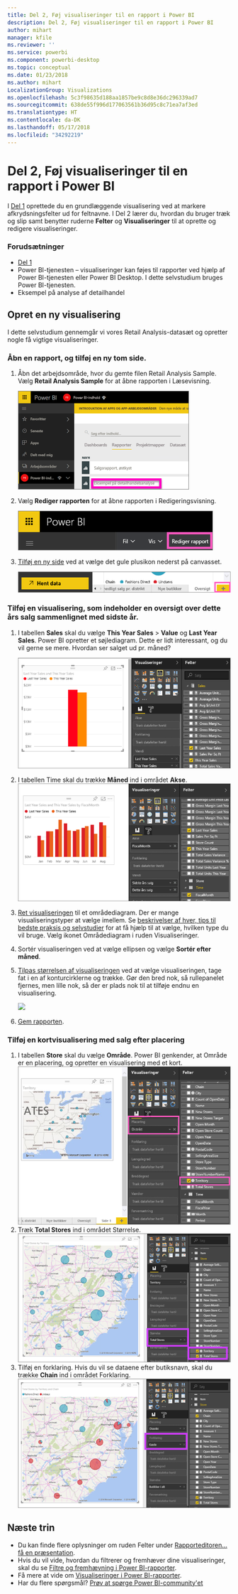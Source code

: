 ```yaml
---
title: Del 2, Føj visualiseringer til en rapport i Power BI
description: Del 2, Føj visualiseringer til en rapport i Power BI
author: mihart
manager: kfile
ms.reviewer: ''
ms.service: powerbi
ms.component: powerbi-desktop
ms.topic: conceptual
ms.date: 01/23/2018
ms.author: mihart
LocalizationGroup: Visualizations
ms.openlocfilehash: 5c3f98635d188aa1857be9c8d8e36dc296339ad7
ms.sourcegitcommit: 638de55f996d177063561b36d95c8c71ea7af3ed
ms.translationtype: HT
ms.contentlocale: da-DK
ms.lasthandoff: 05/17/2018
ms.locfileid: "34292219"
---
```

# <a name="part-2-add-visualizations-to-a-power-bi-report"></a>Del 2, Føj visualiseringer til en rapport i Power BI
I [Del 1](power-bi-report-add-visualizations-ii.md) oprettede du en grundlæggende visualisering ved at markere afkrydsningsfelter ud for feltnavne.  I Del 2 lærer du, hvordan du bruger træk og slip samt benytter ruderne **Felter** og **Visualiseringer** til at oprette og redigere visualiseringer.

### <a name="prerequisites"></a>Forudsætninger
- [Del 1](power-bi-report-add-visualizations-ii.md)
- Power BI-tjenesten – visualiseringer kan føjes til rapporter ved hjælp af Power BI-tjenesten eller Power BI Desktop. I dette selvstudium bruges Power BI-tjenesten. 
- Eksempel på analyse af detailhandel

## <a name="create-a-new-visualization"></a>Opret en ny visualisering
I dette selvstudium gennemgår vi vores Retail Analysis-datasæt og opretter nogle få vigtige visualiseringer.

### <a name="open-a-report-and-add-a-new-blank-page"></a>Åbn en rapport, og tilføj en ny tom side.
1. Åbn det arbejdsområde, hvor du gemte filen Retail Analysis Sample. Vælg **Retail Analysis Sample** for at åbne rapporten i Læsevisning.
   
   ![](media/power-bi-report-add-visualizations-ii/power-bi-open-report.png)
2. Vælg **Rediger rapporten** for at åbne rapporten i Redigeringsvisning.
   
   ![](media/power-bi-report-add-visualizations-ii/editreport1.png)
3. [Tilføj en ny side](power-bi-report-add-page.md) ved at vælge det gule plusikon nederst på canvasset.
   
   ![](media/power-bi-report-add-visualizations-ii/pbi_addreportpage.png)

### <a name="add-a-visualization-that-looks-at-this-years-sales-compared-to-last-year"></a>Tilføj en visualisering, som indeholder en oversigt over dette års salg sammenlignet med sidste år.
1. I tabellen **Sales** skal du vælge **This Year Sales** > **Value** og **Last Year Sales**. Power BI opretter et søjlediagram.  Dette er lidt interessant, og du vil gerne se mere. Hvordan ser salget ud pr. måned?  
   
   ![](media/power-bi-report-add-visualizations-ii/pbi_part2_4bnew.png)
2. I tabellen Time skal du trække **Måned** ind i området **Akse**.  
   ![](media/power-bi-report-add-visualizations-ii/pbi_part2_5newnew.png)
3. [Ret visualiseringen](power-bi-report-change-visualization-type.md) til et områdediagram.  Der er mange visualiseringstyper at vælge imellem. Se [beskrivelser af hver, tips til bedste praksis og selvstudier](power-bi-visualization-types-for-reports-and-q-and-a.md) for at få hjælp til at vælge, hvilken type du vil bruge. Vælg ikonet Områdediagram i ruden Visualiseringer.
4. Sortér visualiseringen ved at vælge ellipsen og vælge **Sortér efter måned**.
5. [Tilpas størrelsen af visualiseringen](power-bi-visualization-move-and-resize.md) ved at vælge visualiseringen, tage fat i en af konturcirklerne og trække. Gør den bred nok, så rullepanelet fjernes, men lille nok, så der er plads nok til at tilføje endnu en visualisering.
   
   ![](media/power-bi-report-add-visualizations-ii/pbi_part2_7b.png)
6. [Gem rapporten](service-report-save.md).

### <a name="add-a-map-visualization-that-looks-at-sales-by-location"></a>Tilføj en kortvisualisering med salg efter placering
1. I tabellen **Store** skal du vælge **Område**. Power BI genkender, at Område er en placering, og opretter en visualisering med et kort.  
   ![](media/power-bi-report-add-visualizations-ii/pbi_part2_8newnew.png)
2. Træk **Total Stores** ind i området Størrelse.  
   ![](media/power-bi-report-add-visualizations-ii/power-bi-add-visual-to-a-reportnew.png)
3. Tilføj en forklaring.  Hvis du vil se dataene efter butiksnavn, skal du trække **Chain** ind i området Forklaring.  
   ![](media/power-bi-report-add-visualizations-ii/power-bi-add-visual-to-a-report-3new.png)

## <a name="next-steps"></a>Næste trin
* Du kan finde flere oplysninger om ruden Felter under [Rapporteditoren... få en præsentation](service-the-report-editor-take-a-tour.md).   
* Hvis du vil vide, hvordan du filtrerer og fremhæver dine visualiseringer, skal du se [Filtre og fremhævning i Power BI-rapporter](power-bi-reports-filters-and-highlighting.md).  
* Få mere at vide om [Visualiseringer i Power BI-rapporter](power-bi-report-visualizations.md).  
* Har du flere spørgsmål? [Prøv at spørge Power BI-community'et](http://community.powerbi.com/)

